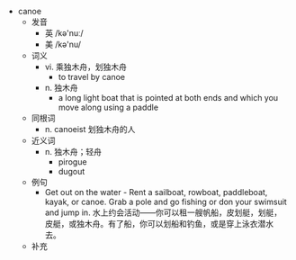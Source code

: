 - canoe
  - 发音
    - 英 /kə'nuː/
    - 美 /kə'nu/
  - 词义
    - vi. 乘独木舟，划独木舟
      - to travel by canoe
    - n. 独木舟
      - a long light boat that is pointed at both ends and which you move along using a  paddle 
  - 同根词
    - n. canoeist 划独木舟的人
  - 近义词
    - n. 独木舟；轻舟
      - pirogue
      - dugout
  - 例句
    - Get out on the water - Rent a sailboat, rowboat, paddleboat, kayak, or canoe. Grab a pole and go fishing or don your swimsuit and jump in. 水上约会活动——你可以租一艘帆船，皮划艇，划艇，皮艇，或独木舟。有了船，你可以划船和钓鱼，或是穿上泳衣潜水去。
  - 补充